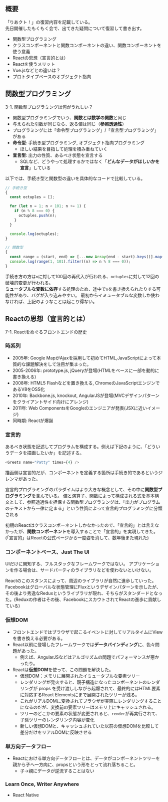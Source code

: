 ## 概要
「りあクト！」の復習内容を記載している。  
先日開催したもくもく会で、出てきた疑問について復習して書き出す。

- 関数型プログラミング
- クラスコンポーネントと関数コンポーネントの違い、関数コンポーネントを使う意義
- Reactの思想（宣言的とは）
- Reactを使うメリット
- Vue.jsなどとの違いは？
- プロトタイプベースのオブジェクト指向

## 関数型プログラミング
3-1. 関数型プログラミングは何がうれしい？

- 関数型プログラミングでいう、**関数とは数学の関数**と同じ
- 与えられた引数が同じなら、返る値は同じ（**参照透過性**）
- プログラミングには「命令型プログラミング」/「宣言型プログラミング」がある
- **命令型**: 手続き型プログラミング, オブジェクト指向プログラミング
  - ほしい結果を目指して処理を積み重ねていく
- **宣言型**: 出力の性質、あるべき状態を宣言する
  - SQLなど、どうやって処理するかではなく「**どんなデータがほしいかを宣言**」している

以下では、手続き型と関数型の違いを具体的なコードで比較している。

```js
// 手続き型
{
  const octuples = [];

  for (let n = 1; n < 101; n += 1) {
    if (n % 8 === 0) {
      octuples.push(n);
    }
  }

  console.log(octuples);
}

// 関数型
{
  const range = (start, end) => [...new Array(end - start).keys()].map((n) => n + start);
  console.log(range(1, 101).filter((n) => n % 8 === 0));
}
```

手続き方の方は`n`に対して100回の再代入が行われる、`octuples`に対して12回の破壊的変更が行われる。  
**ミュータブルな変数に依存**する処理のため、途中で`n`を書き換えられたりする可能性があり、バグが入り込みやすい。
最初からイミュータブルな変数しか使わなければ、上記のようなことは起こり得ない。

## Reactの思想（宣言的とは）
7-1. Reactをめぐるフロントエンドの歴史

### 時系列
- 2005年: Google MapがAjaxを採用して初めてHTML,JavaScriptによって本質的な課題解決をして注目が集まった。
- 2005-2006年: prototype.js, jQueryが登場(HTMLをベースに一部を動的に書き換える)
- 2008年: HTML5 Flashなどを置き換える, ChromeのJavaScriptエンジンであるV8をOSS化
- 2010年: Backbone.js, knockout, AngularJSが登場(MVCデザインパターンをクライアントサイド向けにアレンジ)
- 2011年: Web ComponentsをGoogleのエンジニアが発表(JSXに近いイメージ)
- 同時期: Reactが爆誕

### 宣言的
あるべき状態を記述してプログラムを構成する。例えば下記のように、「どういうデータを描画したいか」を記述する。

```js
<Greets name="Patty" times={4} />
```

描画側は宣言的だが、コンポーネントを定義する箇所は手続き的であるというジレンマがあった。

宣言的プログラミングのパラダイムはより大きな概念として、その中に**関数型プログラミング**を含んでいる。
値と演算子、関数によって構成される式を基本構文として、参照透過性を担保する関数型プログラミングは、「出力がプログラムのテキストから一律に定まる」という性質によって宣言的プログラミングに分類される

初期のReactはクラスコンポーネントしかなかったので、「宣言的」とは言えなかったが、**関数コンポーネント**を導入することで「宣言的」を実現してきた。(「宣言的」はReactの公式ページから一度姿を消して、数年後また現れた)

### コンポーネントベース、Just The UI
UIだけに関知する、フルスタックなフレームワークではない。
アプリケーションを作る場合は、サードパーティのライブラリなどを使わないといけない。

Reactのこのスタンスによって、周辺のライブラリが自然に進歩していった。
Facebookはグローバルな状態管理にFluxというデザインパターンを示したが、その後より秀逸なReduxというライブラリが現れ、そちらがスタンダードとなった。(Reduxの作者はその後、FacebookにスカウトされてReactの進歩に貢献している)

### 仮想DOM

- フロントエンドではブラウザで起こるイベントに対してリアルタイムにViewを書き換える必要がある。
- React以前に登場したフレームワークでは**データバインディング**に、色々問題があった。
  - 例えば、AngularJSなどはアルゴリズムの問題でパフォーマンスが悪かったり。
- Reactは**仮想DOM**を使って、この問題を解決した。  
  - 仮想DOM：メモリに展開されたイミュータブルな要素ツリー
  - レンダリングが発火すると、親子構造になったコンポーネントのレンダリングが props を受け渡ししながら起爆されて、最終的にはHTML要素に対応するReact Elementsにまで展開されたツリーが残る。
  - これがリアルDOMに変換されてブラウザが実際にレンダリングすることになるのだが、変換前の要素ツリーはメモリ上にキャッシュされる。
  - ツリーのどこかの要素の状態が変更されると、`render`が再実行されて、子孫ツリーのレンダリング内容が変化
  - 新しい仮想DOMと、キャッシュされていた以前の仮想DOMを比較して差分だけをリアルDOMに反映させる

### 単方向データフロー

- Reactにおける単方向データフローとは、データがコンポーネントツリーを親から子へ一方向に、propsという形をとって流れ落ちること。
  - 子→親にデータが逆流することはない

### Learn Once, Writer Anywhere

- React Native

